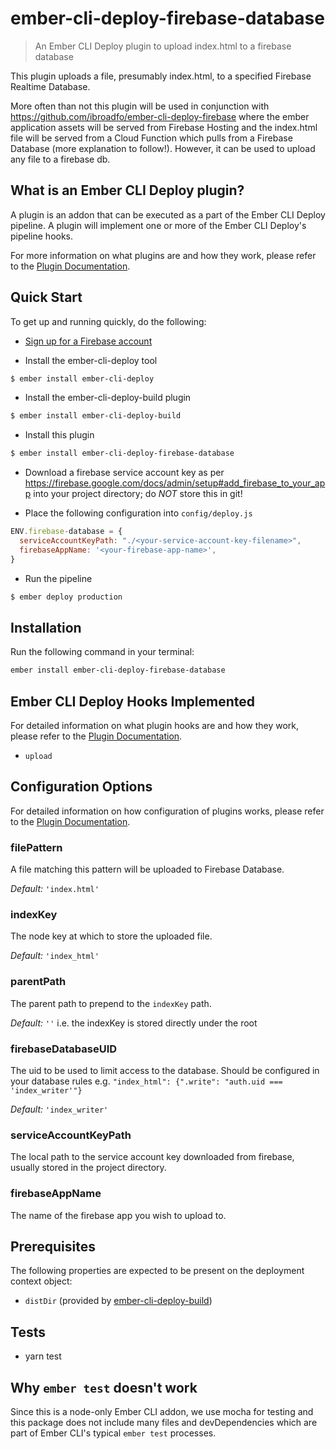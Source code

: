 # ember-cli-deploy-firebase-database

> An Ember CLI Deploy plugin to upload index.html to a firebase database

This plugin uploads a file, presumably index.html, to a specified Firebase Realtime Database.

More often than not this plugin will be used in conjunction with <https://github.com/ibroadfo/ember-cli-deploy-firebase> where the ember application assets will be served from Firebase Hosting and the index.html file will be served from a Cloud Function which pulls from a Firebase Database (more explanation to follow!). However, it can be used to upload any file to a firebase db.

## What is an Ember CLI Deploy plugin?

A plugin is an addon that can be executed as a part of the Ember CLI Deploy pipeline. A plugin will implement one or more of the Ember CLI Deploy's pipeline hooks.

For more information on what plugins are and how they work, please refer to the [Plugin Documentation][1].

## Quick Start

To get up and running quickly, do the following:

-   [Sign up for a Firebase account](https://www.firebase.com/signup/)

-   Install the ember-cli-deploy tool

```bash
$ ember install ember-cli-deploy
```
-   Install the ember-cli-deploy-build plugin

```bash
$ ember install ember-cli-deploy-build
```

-   Install this plugin

```bash
$ ember install ember-cli-deploy-firebase-database
```

-   Download a firebase service account key as per <https://firebase.google.com/docs/admin/setup#add_firebase_to_your_app> into your project directory; do *NOT* store this in git!

-   Place the following configuration into `config/deploy.js`

```javascript
ENV.firebase-database = {
  serviceAccountKeyPath: "./<your-service-account-key-filename>",
  firebaseAppName: '<your-firebase-app-name>',
}
```

-   Run the pipeline

```bash
$ ember deploy production
```

## Installation
Run the following command in your terminal:

```bash
ember install ember-cli-deploy-firebase-database
```

## Ember CLI Deploy Hooks Implemented

For detailed information on what plugin hooks are and how they work, please refer to the [Plugin Documentation][1].

-   `upload`

## Configuration Options

For detailed information on how configuration of plugins works, please refer to the [Plugin Documentation][1].

### filePattern

A file matching this pattern will be uploaded to Firebase Database.

*Default:* `'index.html'`

### indexKey

The node key at which to store the uploaded file.

*Default:* `'index_html'`

### parentPath

The parent path to prepend to the `indexKey` path.

*Default:* `''` i.e. the indexKey is stored directly under the root

### firebaseDatabaseUID

The uid to be used to limit access to the database. Should be configured in your database rules e.g. `"index_html": {".write": "auth.uid === 'index_writer'"}`

*Default:* `'index_writer'`

### serviceAccountKeyPath

The local path to the service account key downloaded from firebase, usually stored in the project directory.

### firebaseAppName

The name of the firebase app you wish to upload to.

## Prerequisites

The following properties are expected to be present on the deployment context object:

-   `distDir` (provided by [ember-cli-deploy-build][2])

## Tests

*   yarn test

## Why `ember test` doesn't work

Since this is a node-only Ember CLI addon, we use mocha for testing and this package does not include many files and devDependencies which are part of Ember CLI's typical `ember test` processes.

[1]: http://ember-cli-deploy.com/plugins/ "Plugin Documentation"
[2]: https://github.com/ember-cli-deploy/ember-cli-deploy-build "ember-cli-deploy-build"
